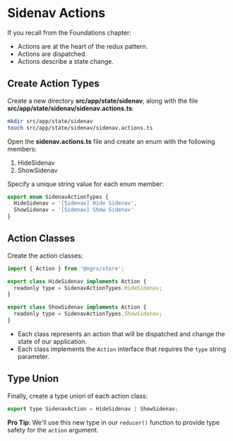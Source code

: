 # Sidenav Actions

If you recall from the Foundations chapter:

* Actions are at the heart of the redux pattern.
* Actions are dispatched.
* Actions describe a state change.

## Create Action Types

Create a new directory **src/app/state/sidenav**, along with the file **src/app/state/sidenav/sidenav.actions.ts**:

```bash
mkdir src/app/state/sidenav
touch src/app/state/sidenav/sidenav.actions.ts
```

Open the **sidenav.actions.ts** file and create an enum with the following members:

1. HideSidenav
2. ShowSidenav

Specify a unique string value for each enum member:

```javascript
export enum SidenavActionTypes {
  HideSidenav = '[Sidenav] Hide Sidenav',
  ShowSidenav = '[Sidenav] Show Sidenav'
}
```

## Action Classes

Create the action classes:

```javascript
import { Action } from '@ngrx/store';

export class HideSidenav implements Action {
  readonly type = SidenavActionTypes.HideSidenav;
}

export class ShowSidenav implements Action {
  readonly type = SidenavActionTypes.ShowSidenav;
}
```

* Each class represents an action that will be dispatched and change the state of our application.
* Each class implements the `Action` interface that requires the `type` string parameter.

## Type Union

Finally, create a type union of each action class:

```javascript
export type SidenavAction = HideSidenav | ShowSidenav;
```

**Pro Tip**: We'll use this new type in our `reducer()` function to provide type safety for the `action` argument.